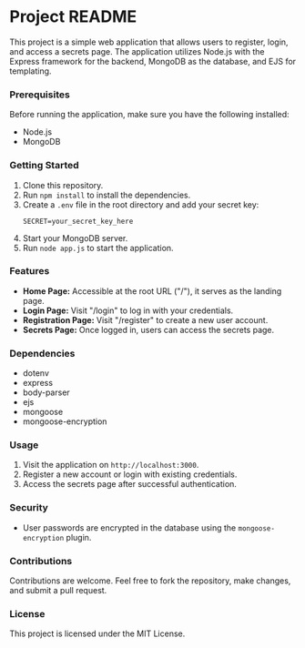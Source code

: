 # Project README

This project is a simple web application that allows users to register, login, and access a secrets page. The application utilizes Node.js with the Express framework for the backend, MongoDB as the database, and EJS for templating.

### Prerequisites
Before running the application, make sure you have the following installed:
- Node.js
- MongoDB

### Getting Started
1. Clone this repository.
2. Run `npm install` to install the dependencies.
3. Create a `.env` file in the root directory and add your secret key:
   ```
   SECRET=your_secret_key_here
   ```
4. Start your MongoDB server.
5. Run `node app.js` to start the application.

### Features
- **Home Page:** Accessible at the root URL ("/"), it serves as the landing page.
- **Login Page:** Visit "/login" to log in with your credentials.
- **Registration Page:** Visit "/register" to create a new user account.
- **Secrets Page:** Once logged in, users can access the secrets page.

### Dependencies
- dotenv
- express
- body-parser
- ejs
- mongoose
- mongoose-encryption

### Usage
1. Visit the application on `http://localhost:3000`.
2. Register a new account or login with existing credentials.
3. Access the secrets page after successful authentication.

### Security
- User passwords are encrypted in the database using the `mongoose-encryption` plugin.

### Contributions
Contributions are welcome. Feel free to fork the repository, make changes, and submit a pull request.

### License
This project is licensed under the MIT License.